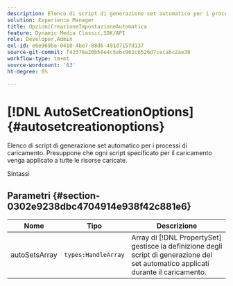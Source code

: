 ```yaml
---
description: Elenco di script di generazione set automatico per i processi di caricamento. Presuppone che ogni script specificato per il caricamento venga applicato a tutte le risorse caricate.
solution: Experience Manager
title: OpzioniCreazioneImpostazioneAutomatica
feature: Dynamic Media Classic,SDK/API
role: Developer,Admin
exl-id: e6e969be-0410-4be7-88d6-491d715fd137
source-git-commit: f42378a20b58e4c5ebc961c6526d7cecabc2ae38
workflow-type: tm+mt
source-wordcount: '63'
ht-degree: 6%

---
```


# [!DNL AutoSetCreationOptions]{#autosetcreationoptions}

Elenco di script di generazione set automatico per i processi di caricamento. Presuppone che ogni script specificato per il caricamento venga applicato a tutte le risorse caricate.

Sintassi

## Parametri {#section-0302e9238dbc4704914e938f42c881e6}

| Nome | Tipo | Descrizione |
|---|---|---|
| autoSetsArray | `types:HandleArray` | Array di [!DNL PropertySet] gestisce la definizione degli script di generazione del set automatico applicati durante il caricamento. |
